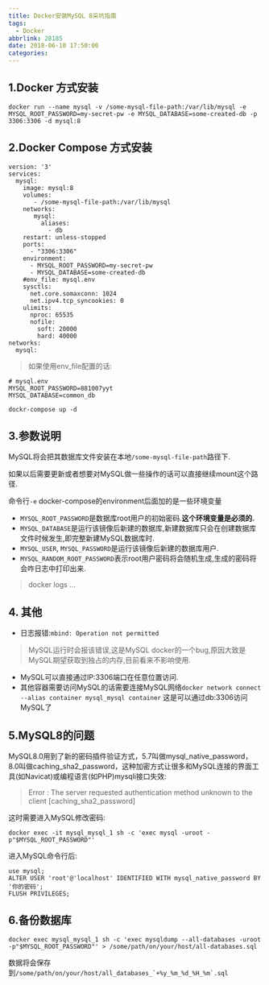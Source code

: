 ```yaml
---
title: Docker安装MySQL 8采坑指南
tags:
  - Docker
abbrlink: 28185
date: 2018-06-10 17:50:00
categories:
---
```

## 1.Docker 方式安装
`docker run --name mysql -v /some-mysql-file-path:/var/lib/mysql -e MYSQL_ROOT_PASSWORD=my-secret-pw -e MYSQL_DATABASE=some-created-db -p 3306:3306 -d mysql:8`
## 2.Docker Compose 方式安装
```
version: '3'
services:
  mysql:
    image: mysql:8
    volumes:
       - /some-mysql-file-path:/var/lib/mysql
    networks:
       mysql:
         aliases:
           - db
    restart: unless-stopped
    ports:
      - "3306:3306"
    environment:
      - MYSQL_ROOT_PASSWORD=my-secret-pw
      - MYSQL_DATABASE=some-created-db
    #env_file: mysql.env
    sysctls:
      net.core.somaxconn: 1024
      net.ipv4.tcp_syncookies: 0
    ulimits:
      nproc: 65535
      nofile:
        soft: 20000
        hard: 40000
networks:
  mysql:
```
> 如果使用env_file配置的话:
```
# mysql.env
MYSQL_ROOT_PASSWORD=881007yyt
MYSQL_DATABASE=common_db
```
`dockr-compose up -d`

## 3.参数说明
MySQL将会把其数据库文件安装在本地`/some-mysql-file-path`路径下.

如果以后需要更新或者想要对MySQL做一些操作的话可以直接继续mount这个路径.

命令行`-e` docker-compose的environment后面加的是一些环境变量
- `MYSQL_ROOT_PASSWORD`是数据库root用户的初始密码.**这个环境变量是必须的.**
- `MYSQL_DATABASE`是运行该镜像后新建的数据库,新建数据库只会在创建数据库文件时候发生,即完整新建MySQL数据库时.
- `MYSQL_USER`, `MYSQL_PASSWORD`是运行该镜像后新建的数据库用户.
- `MYSQL_RANDOM_ROOT_PASSWORD`表示root用户密码将会随机生成,生成的密码将会咋日志中打印出来.
> docker logs ...


## 4. 其他
- 日志报错:`mbind: Operation not permitted`
> MySQL运行时会报该错误,这是MySQL docker的一个bug,原因大致是MySQL期望获取到独占的内存,目前看来不影响使用.
- MySQL可以直接通过IP:3306端口在任意位置访问.
- 其他容器需要访问MySQL的话需要连接MySQL网络`docker network connect --alias container mysql_mysql container` 这是可以通过db:3306访问MySQL了

## 5.MySQL8的问题
MySQL8.0用到了新的密码插件验证方式，5.7叫做mysql_native_password，8.0叫做caching_sha2_password，这种加密方式让很多和MySQL连接的界面工具(如Navicat)或编程语言(如PHP)mysqli接口失效:
> Error : The server requested authentication method unknown to the client [caching_sha2_password]

这时需要进入MySQL修改密码:
```
docker exec -it mysql_mysql_1 sh -c 'exec mysql -uroot -p"$MYSQL_ROOT_PASSWORD"'
```
进入MySQL命令行后:
```
use mysql;
ALTER USER 'root'@'localhost' IDENTIFIED WITH mysql_native_password BY '你的密码';
FLUSH PRIVILEGES;
```

## 6.备份数据库

```
docker exec mysql_mysql_1 sh -c 'exec mysqldump --all-databases -uroot -p"$MYSQL_ROOT_PASSWORD"' > /some/path/on/your/host/all-databases.sql
```
数据将会保存到```/some/path/on/your/host/all_databases_`+%y_%m_%d_%H_%m`.sql```

